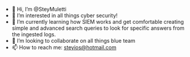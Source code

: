 - 👋 Hi, I’m @SteyMuletti
- 👀 I’m interested in all things cyber security!
- 🌱 I’m currently learning how SIEM works and get comfortable creating simple and advanced search queries to look for specific answers from the ingested logs.
- 💞️ I’m looking to collaborate on all things blue team
- 📫 How to reach me: steyios@hotmail.com

<!---
SteyMuletti/SteyMuletti is a ✨ special ✨ repository because its `README.md` (this file) appears on your GitHub profile.
You can click the Preview link to take a look at your changes.
--->
